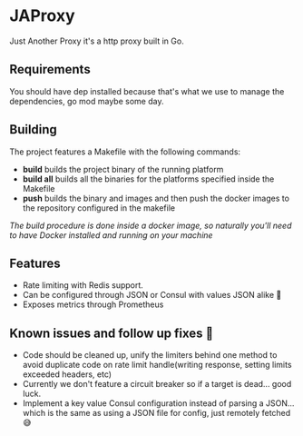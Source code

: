 # JAProxy
Just Another Proxy it's a http proxy built in Go.
## Requirements
You should have dep installed because that's what we use to manage the dependencies, go mod maybe some day.
## Building
The project features a Makefile with the following commands:
 - **build** builds the project binary of the running platform
 - **build all** builds all the binaries for the platforms specified inside the Makefile
 - **push** builds the binary and images and then push the docker images to the repository configured in the makefile
 
_The build procedure is done inside a docker image, so naturally you'll need to have Docker installed and running on your machine_
## Features
 - Rate limiting with Redis support.
 - Can be configured through JSON or Consul with values JSON alike :full_moon_with_face:
 - Exposes metrics through Prometheus
## Known issues and follow up fixes :ghost:
 - Code should be cleaned up, unify the limiters behind one method to avoid duplicate code on rate limit handle(writing response, setting limits exceeded headers, etc)
 - Currently we don't feature a circuit breaker so if a target is dead... good luck.
 - Implement a key value Consul configuration instead of parsing a JSON... which is the same as using a JSON file for config, just remotely fetched :sweat_smile:
